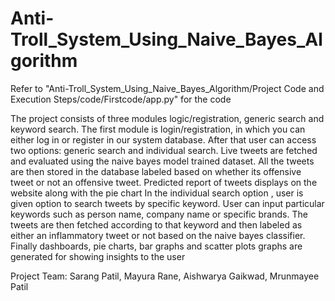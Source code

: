 # Anti-Troll_System_Using_Naive_Bayes_Algorithm
Refer to "Anti-Troll_System_Using_Naive_Bayes_Algorithm/Project Code and Execution Steps/code/Firstcode/app.py" for the code

The project consists of three modules logic/registration, generic search and keyword search.
The first module is login/registration, in which you can either log in or register in our system database.
After that user can access two options: generic search and individual search.
Live tweets are fetched and evaluated using the naive bayes model trained dataset.
All the tweets are then stored in the database labeled based on whether its offensive tweet or not an offensive tweet.
Predicted report of tweets displays on the website along with the pie chart
In the individual search option , user is given option to search tweets by specific keyword. 
User can input particular keywords such as person name, company name or specific brands. The tweets are then fetched according to that keyword and then labeled as either an inflammatory tweet or not based on the naive bayes classifier.
Finally dashboards, pie charts, bar graphs and scatter plots graphs are generated for showing insights to the user

Project Team:
Sarang Patil,
Mayura Rane,
Aishwarya Gaikwad,
Mrunmayee Patil
